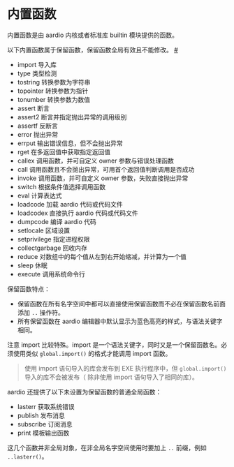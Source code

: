 # 内置函数

内置函数是由 aardio 内核或者标准库 builtin 模块提供的函数。

以下内置函数属于保留函数，保留函数全局有效且不能修改。 <a id="reserved-functions" href="#reserved-functions">&#x23;</a>

- import 导入库
- type 类型检测
- tostring 转换参数为字符串
- topointer  转换参数为指针
- tonumber 转换参数为数值
- assert 断言
- assert2 断言并指定抛出异常的调用级别 
- assertf 反断言
- error 抛出异常
- errput 输出错误信息，但不会抛出异常
- rget 在多返回值中获取指定返回值
- callex 调用函数，并可自定义 owner 参数与错误处理函数
- call 调用函数且不会抛出异常，可用首个返回值判断调用是否成功
- invoke 调用函数，并可自定义 owner 参数，失败直接抛出异常
- switch 根据条件值选择调用函数
- eval 计算表达式
- loadcode 加载 aardio 代码或代码文件
- loadcodex 直接执行 aardio 代码或代码文件
- dumpcode 编译 aardio 代码
- setlocale 区域设置
- setprivilege 指定进程权限
- collectgarbage 回收内存
- reduce 对数组中的每个值从左到右开始缩减，并计算为一个值
- sleep 休眠
- execute 调用系统命令行

保留函数特点：

- 保留函数在所有名字空间中都可以直接使用保留函数而不必在保留函数名前面添加 `..` 操作符。
- 所有保留函数在 aardio 编辑器中默认显示为蓝色高亮的样式，与语法关键字相同。

注意 import 比较特殊。import 是一个语法关键字，同时又是一个保留函数名。必须使用类似 `global.import()` 的格式才能调用 import 函数。

> 使用 import 语句导入的库会发布到 EXE 执行程序中，但  `global.import()` 导入的库不会被发布（ 除非使用 import 语句导入了相同的库）。

aardio 还提供了以下未设置为保留函数的普通全局函数：

- lasterr 获取系统错误
- publish  发布消息
- subscribe 订阅消息
- print 模板输出函数

这几个函数并非全局对象，在非全局名字空间使用时要加上 `..` 前缀，例如 `..lasterr()`。


 
